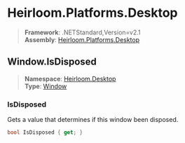 # Heirloom.Platforms.Desktop

> **Framework**: .NETStandard,Version=v2.1  
> **Assembly**: [Heirloom.Platforms.Desktop][0]  

## Window.IsDisposed

> **Namespace**: [Heirloom.Desktop][0]  
> **Type**: [Window][1]  

### IsDisposed

Gets a value that determines if this window been disposed.

```cs
bool IsDisposed { get; }
```

[0]: ../Heirloom.Platforms.Desktop.md
[1]: Heirloom.Desktop.Window.md
